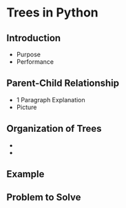 # Trees in Python
## Introduction
* Purpose
* Performance
## Parent-Child Relationship
* 1 Paragraph Explanation
* Picture
## Organization of Trees
* 
* 
## Example
## Problem to Solve
